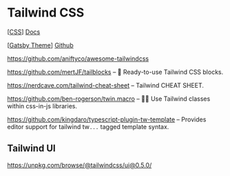 # Tailwind CSS

[[CSS]] [Docs](https://tailwindcss.com/)

[[Gatsby Theme]] [Github](https://github.com/talensjr/gatsby-theme-tailwindcss)

https://github.com/aniftyco/awesome-tailwindcss

https://github.com/mertJF/tailblocks – 🎉 Ready-to-use Tailwind CSS blocks.

https://nerdcave.com/tailwind-cheat-sheet – Tailwind CHEAT SHEET.

https://github.com/ben-rogerson/twin.macro – 🦹‍♂️ Use Tailwind classes within css-in-js libraries.

https://github.com/kingdaro/typescript-plugin-tw-template – Provides editor support for tailwind tw`...` tagged template syntax.

## Tailwind UI

https://unpkg.com/browse/@tailwindcss/ui@0.5.0/

[//begin]: # "Autogenerated link references for markdown compatibility"
[CSS]: css "CSS"
[Gatsby Theme]: gatsby-theme "Gatsby Theme"
[//end]: # "Autogenerated link references"